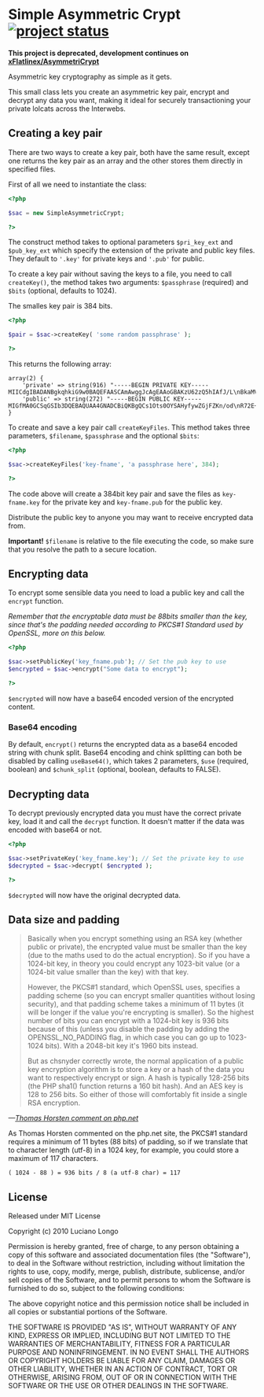 Simple Asymmetric Crypt [![project status](http://stillmaintained.com/xFlatlinex/Simple-Asymmetric-Crypt.png)](http://stillmaintained.com/xFlatlinex/Simple-Asymmetric-Crypt)
=======================

**This project is deprecated, development continues on [xFlatlinex/AsymmetriCrypt](https://github.com/xFlatlinex/AsymmetriCrypt)**

Asymmetric key cryptography as simple as it gets.

This small class lets you create an asymmetric key pair, encrypt and decrypt
any data you want, making it ideal for securely transactioning your private
lolcats across the Interwebs.

## Creating a key pair

There are two ways to create a key pair, both have the same result, except
one returns the key pair as an array and the other stores them directly in
specified files.

First of all we need to instantiate the class:

```php
<?php

$sac = new SimpleAsymmetricCrypt;

?>
```

The construct method takes to optional parameters `$pri_key_ext` and
`$pub_key_ext` which specify the extension of the private and public key
files. They default to `'.key'` for private keys and `'.pub'` for public.

To create a key pair without saving the keys to a file, you need to call
`createKey()`, the method takes two arguments: `$passphrase` (required)
and `$bits` (optional, defaults to 1024).

The smalles key pair is 384 bits.

```php
<?php

$pair = $sac->createKey( 'some random passphrase' );

?>
```

This returns the following array:

```
array(2) {
    'private' => string(916) "-----BEGIN PRIVATE KEY-----  
MIICdgIBADANBgkqhkiG9w0BAQEFAASCAmAwggJcAgEAAoGBAKzU62zQ5hIAfJ/L\nBkaMVk"...
    'public' => string(272) "-----BEGIN PUBLIC KEY-----
MIGfMA0GCSqGSIb3DQEBAQUAA4GNADCBiQKBgQCs1Ots0OYSAHyfywZGjFZKn/od\nR72E+6"...
}
```

To create and save a key pair call `createKeyFiles`. This method takes three
parameters, `$filename`, `$passphrase` and the optional `$bits`:

```php
<?php

$sac->createKeyFiles('key-fname', 'a passphrase here', 384);

?>
```

The code above will create a 384bit key pair and save the files as
`key-fname.key` for the private key and `key-fname.pub` for the public key.

Distribute the public key to anyone you may want to receive encrypted data
from.

**Important!** `$filename` is relative to the file executing the code, so make
sure that you resolve the path to a secure location.

## Encrypting data

To encrypt some sensible data you need to load a public key and call the
`encrypt` function.

_Remember that the encryptable data must be 88bits smaller than the key,
since that's the padding needed according to PKCS#1 Standard used by
OpenSSL, more on this below._

```php
<?php

$sac->setPublicKey('key_fname.pub'); // Set the pub key to use
$encrypted = $sac->encrypt("Some data to encrypt");

?>
```

`$encrypted` will now have a base64 encoded version of the encrypted
content.

### Base64 encoding

By default, `encrypt()` returns the encrypted data as a base64 encoded
string with chunk split. Base64 encoding and chink splitting can both be
disabled by calling `useBase64()`, which takes 2 parameters, `$use`
(required, boolean) and `$chunk_split` (optional, boolean, defaults to
FALSE).

## Decrypting data

To decrypt previously encrypted data you must have the correct private key, load
it and call the `decrypt` function. It doesn't matter if the data was encoded
with base64 or not.

```php
<?php

$sac->setPrivateKey('key_fname.key'); // Set the private key to use
$decrypted = $sac->decrypt( $encrypted );

?>
```

`$decrypted` will now have the original decrypted data.

## Data size and padding

> Basically when you encrypt something using an RSA key (whether public or
> private), the encrypted value must be smaller than the key (due to the maths
> used to do the actual encryption). So if you have a 1024-bit key, in theory
> you could encrypt any 1023-bit value (or a 1024-bit value smaller than the
> key) with that key.
> 
> However, the PKCS#1 standard, which OpenSSL uses, specifies a padding scheme
> (so you can encrypt smaller quantities without losing security), and that
> padding scheme takes a minimum of 11 bytes (it will be longer if the value
> you're encrypting is smaller). So the highest number of bits you can encrypt
> with a 1024-bit key is 936 bits because of this (unless you disable the
> padding by adding the OPENSSL_NO_PADDING flag, in which case you can go up to
> 1023-1024 bits). With a 2048-bit key it's 1960 bits instead.
> 
> But as chsnyder correctly wrote, the normal application of a public key
> encryption algorithm is to store a key or a hash of the data you want to
> respectively encrypt or sign. A hash is typically 128-256 bits (the PHP sha1()
> function returns a 160 bit hash). And an AES key is 128 to 256 bits. So either
> of those will comfortably fit inside a single RSA encryption.

_&mdash;[Thomas Horsten comment on php.net](http://php.net/openssl_public_encrypt#55901)</a>_

As Thomas Horsten commented on the php.net site, the PKCS#1 standard requires a
minimum of 11 bytes (88 bits) of padding, so if we translate that to character
length (utf-8) in a 1024 key, for example, you could store a maximum of 117
characters.

`( 1024 - 88 ) = 936 bits / 8 (a utf-8 char) = 117`

## License

Released under MIT License

Copyright (c) 2010 Luciano Longo

Permission is hereby granted, free of charge, to any person obtaining a copy of
this software and associated documentation files (the "Software"), to deal in
the Software without restriction, including without limitation the rights to
use, copy, modify, merge, publish, distribute, sublicense, and/or sell copies of
the Software, and to permit persons to whom the Software is furnished to do so,
subject to the following conditions:

The above copyright notice and this permission notice shall be included in all
copies or substantial portions of the Software.

THE SOFTWARE IS PROVIDED "AS IS", WITHOUT WARRANTY OF ANY KIND, EXPRESS OR
IMPLIED, INCLUDING BUT NOT LIMITED TO THE WARRANTIES OF MERCHANTABILITY, FITNESS
FOR A PARTICULAR PURPOSE AND NONINFRINGEMENT. IN NO EVENT SHALL THE AUTHORS OR
COPYRIGHT HOLDERS BE LIABLE FOR ANY CLAIM, DAMAGES OR OTHER LIABILITY, WHETHER
IN AN ACTION OF CONTRACT, TORT OR OTHERWISE, ARISING FROM, OUT OF OR IN
CONNECTION WITH THE SOFTWARE OR THE USE OR OTHER DEALINGS IN THE SOFTWARE.
